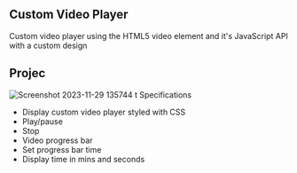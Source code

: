 ## Custom Video Player

Custom video player using the HTML5 video element and it's JavaScript API with a custom design

## Projec
![Screenshot 2023-11-29 135744](https://github.com/rokib26/custom-video-player/assets/107544630/201b5f56-1e32-4459-9e39-b640b91de16f)
t Specifications

- Display custom video player styled with CSS
- Play/pause
- Stop
- Video progress bar
- Set progress bar time
- Display time in mins and seconds
